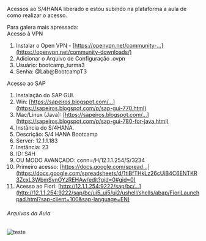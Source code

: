 Acessos ao S/4HANA liberado e estou subindo na plataforma a aula de como realizar o acesso.  
  
Para galera mais apressada:  
Acesso à VPN  
1. Instalar o Open VPN - [https://openvpn.net/community-...](https://openvpn.net/community-downloads/)  
2. Adicionar o Arquivo de Configuração .ovpn  
3. Usuário: bootcamp_turma3  
4. Senha: @Lab@BootcampT3  
  
Acesso ao SAP  
1. Instalação do SAP GUI.  
2. Win: [https://sapeiros.blogspot.com/...](https://sapeiros.blogspot.com/p/sap-gui-770.html)  
3. Mac/Linux (Java): [https://sapeiros.blogspot.com/...](https://sapeiros.blogspot.com/p/sap-gui-780-for-java.html)  
4. Instância do S/4HANA.  
5. Descrição: S/4 HANA Bootcamp  
6. Server: 12.1.1.183  
7. Instância: 23  
8. ID: S4H  
9. OU MODO AVANÇADO: conn=/H/12.1.1.254/S/3234  
10. Primeiro acesso: [https://docs.google.com/spread...](https://docs.google.com/spreadsheets/d/1tiBfTHkLz26cUiB4C6ENTKR3ZcxL3WbmSvnOYzREHAw/edit?gid=0#gid=0)  
11. Acesso ao Fiori: [http://12.1.1.254:9222/sap/bc/...](http://12.1.1.254:9222/sap/bc/ui5_ui5/ui2/ushell/shells/abap/FioriLaunchpad.html?sap-client=100&sap-language=EN)

###### Arquivos da Aula

![teste](./Anexos/Lab2dev_OZ_OpenVPN_Server_-_VF%201%20(1).ovpn)